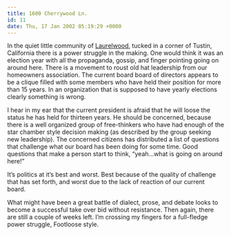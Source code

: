 ```yaml
---
title: 1600 Cherrywood Ln.
id: 11
date: Thu, 17 Jan 2002 05:19:29 +0000
---
```


In the quiet little community of [Laurelwood](http://www.laurelwoodhoa.org/Wel.htm), tucked in a corner of Tustin, California there is a power struggle in the making. One would think it was an election year with all the propaganda, gossip, and finger pointing going on around here. There is a movement to roust old hat leadership from our homeowners association. The current board board of directors appears to be a clique filled with some members who have held their position for more than 15 years. In an organization that is supposed to have yearly elections clearly something is wrong.  

I hear in my ear that the current president is afraid that he will loose the status he has held for thirteen years. He should be concerned, because there is a well organized group of free-thinkers who have had enough of the star chamber style decision making (as described by the group seeking new leadership). The concerned citizens has distributed a list of questions that challenge what our board has been doing for some time. Good questions that make a person start to think, “yeah…what is going on around here!”  

It’s politics at it’s best and worst. Best because of the quality of challenge that has set forth, and worst due to the lack of reaction of our current board.  

What might have been a great battle of dialect, prose, and debate looks to become a successful take over bid without resistance. Then again, there are still a couple of weeks left. I’m crossing my fingers for a full-fledge power struggle, Footloose style.





